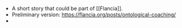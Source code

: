- A short story that could be part of [[Flancia]].
- Preliminary version: https://flancia.org/posts/ontological-coaching/
- 
